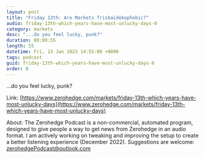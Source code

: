 ```yaml
---
layout: post
title: "Friday 13th: Are Markets Triskaidekophobic?"
audio: friday-13th-which-years-have-most-unlucky-days-0
category: markets
desc: "...do you feel lucky, punk?"
duration: 00:00:55
length: 55
datetime: Fri, 13 Jan 2023 14:55:00 +0000
tags: podcast
guid: friday-13th-which-years-have-most-unlucky-days-0
order: 0
---
```

...do you feel lucky, punk?

Link: [https://www.zerohedge.com/markets/friday-13th-which-years-have-most-unlucky-days](https://www.zerohedge.com/markets/friday-13th-which-years-have-most-unlucky-days)

About: The Zerohedge Podcast is a non-commercial, automated program, designed to give people a way to get news from Zerohedge in an audio format.  I am actively working on tweaking and improving the setup to create a better listening experience (December 2022).  Suggestions are welcome: [zerohedgePodcast@outlook.com](mailto:zerohedgePodcast@outlook.com)